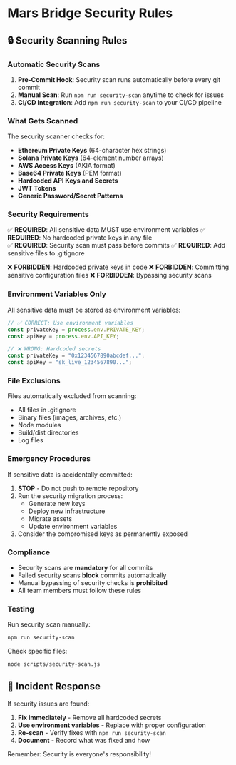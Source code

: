 # Mars Bridge Security Rules

## 🔒 Security Scanning Rules

### Automatic Security Scans

1. **Pre-Commit Hook**: Security scan runs automatically before every git commit
2. **Manual Scan**: Run `npm run security-scan` anytime to check for issues
3. **CI/CD Integration**: Add `npm run security-scan` to your CI/CD pipeline

### What Gets Scanned

The security scanner checks for:

- **Ethereum Private Keys** (64-character hex strings)
- **Solana Private Keys** (64-element number arrays)  
- **AWS Access Keys** (AKIA format)
- **Base64 Private Keys** (PEM format)
- **Hardcoded API Keys and Secrets**
- **JWT Tokens**
- **Generic Password/Secret Patterns**

### Security Requirements

✅ **REQUIRED**: All sensitive data MUST use environment variables
✅ **REQUIRED**: No hardcoded private keys in any file  
✅ **REQUIRED**: Security scan must pass before commits
✅ **REQUIRED**: Add sensitive files to .gitignore

❌ **FORBIDDEN**: Hardcoded private keys in code
❌ **FORBIDDEN**: Committing sensitive configuration files
❌ **FORBIDDEN**: Bypassing security scans

### Environment Variables Only

All sensitive data must be stored as environment variables:

```javascript
// ✅ CORRECT: Use environment variables
const privateKey = process.env.PRIVATE_KEY;
const apiKey = process.env.API_KEY;

// ❌ WRONG: Hardcoded secrets
const privateKey = "0x1234567890abcdef...";
const apiKey = "sk_live_1234567890...";
```

### File Exclusions

Files automatically excluded from scanning:
- All files in .gitignore
- Binary files (images, archives, etc.)
- Node modules
- Build/dist directories
- Log files

### Emergency Procedures

If sensitive data is accidentally committed:

1. **STOP** - Do not push to remote repository
2. Run the security migration process:
   - Generate new keys
   - Deploy new infrastructure  
   - Migrate assets
   - Update environment variables
3. Consider the compromised keys as permanently exposed

### Compliance

- Security scans are **mandatory** for all commits
- Failed security scans **block** commits automatically
- Manual bypassing of security checks is **prohibited**
- All team members must follow these rules

### Testing

Run security scan manually:
```bash
npm run security-scan
```

Check specific files:
```bash
node scripts/security-scan.js
```

## 🚨 Incident Response

If security issues are found:

1. **Fix immediately** - Remove all hardcoded secrets
2. **Use environment variables** - Replace with proper configuration
3. **Re-scan** - Verify fixes with `npm run security-scan`
4. **Document** - Record what was fixed and how

Remember: Security is everyone's responsibility!
